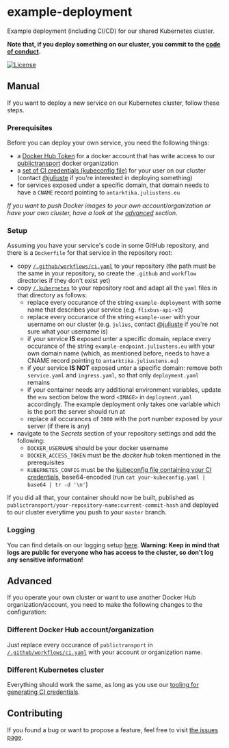 # example-deployment

Example deployment (including CI/CD) for our shared Kubernetes cluster.

**Note that, if you deploy something on our cluster, you commit to the [code of conduct](https://github.com/public-transport/kubernetes-setup/blob/master/code-of-conduct.md).**

[![License](https://img.shields.io/github/license/public-transport/example-deployment.svg?style=flat)](license)

## Manual

If you want to deploy a new service on our Kubernetes cluster, follow these steps.

### Prerequisites

Before you can deploy your own service, you need the following things:

- a [Docker Hub Token](https://hub.docker.com/settings/security) for a docker account that has write access to our [publictransport](https://hub.docker.com/orgs/publictransport) docker organization
- a [set of CI credentials (kubeconfig file)](https://github.com/public-transport/kubernetes-setup/blob/master/users/readme.md#obtaining-ci-credentials) for your user on our cluster (contact [@juliuste](https://github.com/juliuste) if you're interested in deploying something)
- for services exposed under a specific domain, that domain needs to have a `CNAME` record pointing to `antarktika.juliustens.eu`

*If you want to push Docker images to your own account/organization or have your own cluster, have a look at the [advanced](#advanced) section*.

### Setup

Assuming you have your service's code in some GitHub repository, and there is a `Dockerfile` for that service in the repository root:

- copy [`/.github/workflows/ci.yaml`](./.github/workflows/ci.yaml) to your repository (the path must be the same in your repository, so create the `.github` and `workflow` directories if they don't exist yet)
- copy [`/.kubernetes`](./.kubernetes) to your repository root and adapt all the `yaml` files in that directory as follows:
	- replace every occurance of the string `example-deployment` with some name that describes your service (e.g. `flixbus-api-v3`)
	- replace every occurance of the string `example-user` with your username on our cluster (e.g. `julius`, contact [@juliuste](https://github.com/juliuste) if you're not sure what your username is)
	- if your service **IS** exposed unter a specific domain, replace every occurance of the string `example-endpoint.juliustens.eu` with your own domain name (which, as mentioned before, needs to have a CNAME record pointing to `antarktika.juliustens.eu`)
	- if your service **IS NOT** exposed unter a specific domain: remove both `service.yaml` and `ingress.yaml`, so that only `deployment.yaml` remains
	- if your container needs any additional environment variables, update the `env` section below the word `<IMAGE>` in `deployment.yaml` accordingly. The example deployment only takes one variable which is the port the server should run at
	- replace all occurances of `3000` with the port number exposed by your server (if there is any)
- navigate to the *Secrets* section of your repository settings and add the following:
	- `DOCKER_USERNAME` should be your docker username
	- `DOCKER_ACCESS_TOKEN` must be the *docker hub* token mentioned in the prerequisites
	- `KUBERNETES_CONFIG` must be the [kubeconfig file containing your CI credentials](https://github.com/public-transport/kubernetes-setup/blob/master/users/readme.md#obtaining-ci-credentials), base64-encoded (run `cat your-kubeconfig.yaml | base64 | tr -d '\n'`)

If you did all that, your container should now be built, published as `publictransport/your-repository-name:current-commit-hash` and deployed to our cluster everytime you push to your `master` branch.

### Logging

You can find details on our logging setup [here](https://github.com/public-transport/kubernetes-setup#logging). **Warning: Keep in mind that logs are public for everyone who has access to the cluster, so don't log any sensitive information!**

## Advanced

If you operate your own cluster or want to use another Docker Hub organization/account, you need to make the following changes to the configuration:

### Different Docker Hub account/organization

Just replace every occurance of `publictransport` in [`/.github/workflows/ci.yaml`](./.github/workflows/ci.yaml) with your account or organization name.

### Different Kubernetes cluster

Everything should work the same, as long as you use our [tooling for generating CI credentials](https://github.com/public-transport/kubernetes-setup/blob/master/users/readme.md#obtaining-ci-credentials).

## Contributing

If you found a bug or want to propose a feature, feel free to visit [the issues page](https://github.com/public-transport/example-deployment/issues).
